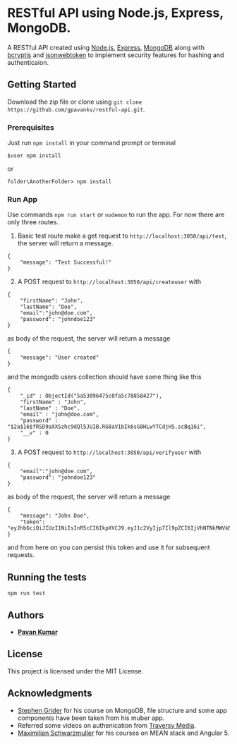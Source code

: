 # RESTful API using Node.js, Express, MongoDB.

A RESTful API created using [Node.js](https://github.com/nodejs/node), [Express](https://github.com/expressjs/express), [MongoDB](https://www.mongodb.com/)
along with [bcryptjs](https://www.npmjs.com/package/bcryptjs) and [jsonwebtoken](https://github.com/auth0/node-jsonwebtoken) to implement security features for hashing and authenticaion.

## Getting Started
Download the zip file or clone using `git clone https://github.com/gpavankv/restful-api.git`.

### Prerequisites

Just run `npm install` in your command prompt or terminal

```
$user npm install
```
or

```
folder\AnotherFolder> npm install
```

### Run App

Use commands `npm run start` or `nodemon` to run the app. For now there are only three routes.

1. Basic test route make a get request to `http://localhost:3050/api/test`, the server will return
a message.
```
{
    "message": "Test Successful!"
}
```

2. A POST request to `http://localhost:3050/api/createuser` with
```
{
    "firstName": "John",
    "lastName": "Doe",
    "email":"john@doe.com",
    "password": "johndoe123"
}
```
as body of the request, the server will return a message

```
{
    "message": "User created"
}
```
and the mongodb users collection should have some thing like this

```
{
    "_id" : ObjectId("5a53096475c0fa5c78858427"),
    "firstName" : "John",
    "lastName" : "Doe",
    "email" : "john@doe.com",
    "password" : "$2a$16$fRSD9aXXSzhc9dQl5JUIB.RG8aV1bIk6sG8HLwYTCdjHS.scBq16i",
    "__v" : 0
}
```

3. A POST request to `http://localhost:3050/api/verifyuser` with
```
{
    "email":"john@doe.com",
    "password": "johndoe123"
}
```
as body of the request, the server will return a message

```
{
    "message": "John Doe",
    "token": "eyJhbGciOiJIUzI1NiIsInR5cCI6IkpXVCJ9.eyJ1c2VyIjp7Il9pZCI6IjVhNTNkMWVkNmNkM2ZmMjBmMDM5MjM0MSIsImZpcnN0TmFtZSI6IkpvaG4iLCJsYXN0TmFtZSI6IkRvZSIsImVtYWlsIjoiam9obkBkb2UuY29tIiwicGFzc3dvcmQiOiIkMmEkMTYkOG85LlY1aC9iQmRoUS9IclhFNXhLdVAwcjk4MzJyRlBpU01oY2VWUE9EZFRzTmVGenE5LlciLCJfX3YiOjB9LCJpYXQiOjE1MTU0NDI3MDV9.G3odkBj9sCxftx2QFKLym3m_pTSQ7ejVcp6uE__Zx7c"
}
```
and from here on you can persist this token and use it for subsequent requests.

## Running the tests

`npm run test`

## Authors

* **[Pavan Kumar](https://github.com/gpavankv)**

## License

This project is licensed under the MIT License.

## Acknowledgments

* [Stephen Grider](https://www.udemy.com/user/sgslo/) for his course on MongoDB, file structure and some app components have been taken from his muber app.
* Referred some videos on authenication from [Traversy Media](https://www.youtube.com/user/TechGuyWeb).
* [Maximilian Schwarzmuller](https://www.udemy.com/user/maximilian-schwarzmuller/) for his courses on MEAN stack and Angular 5.
